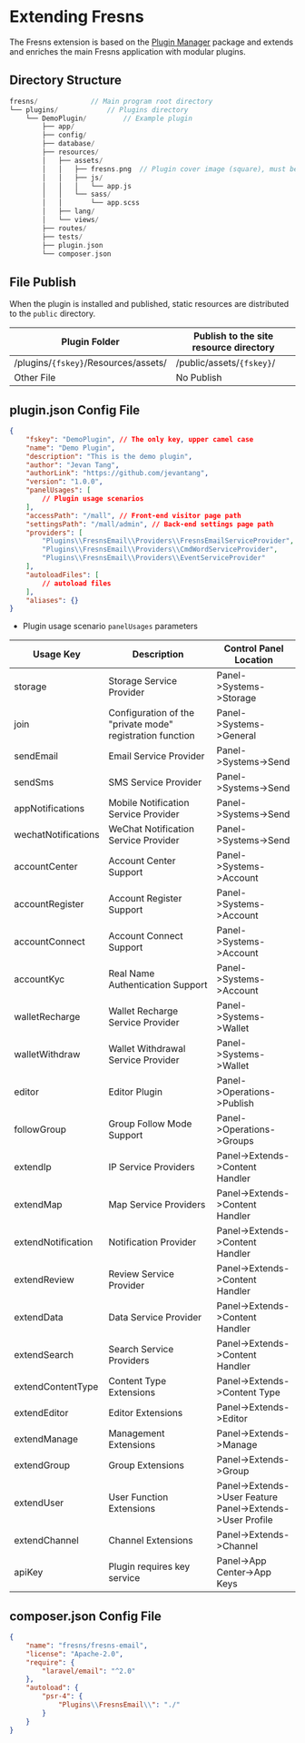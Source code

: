 # Extending Fresns

The Fresns extension is based on the [Plugin Manager](https://pm.fresns.org/) package and extends and enriches the main Fresns application with modular plugins.

## Directory Structure

```php
fresns/             // Main program root directory
└── plugins/            // Plugins directory
    └── DemoPlugin/         // Example plugin
        ├── app/
        ├── config/
        ├── database/
        ├── resources/
        │   ├── assets/
        │   │   ├── fresns.png  // Plugin cover image (square), must be present and fixed in position
        │   │   ├── js/
        │   │   │   └── app.js
        │   │   └── sass/
        │   │       └── app.scss
        │   ├── lang/
        │   └── views/
        ├── routes/
        ├── tests/
        ├── plugin.json
        └── composer.json
```

## File Publish

When the plugin is installed and published, static resources are distributed to the `public` directory.

| Plugin Folder | Publish to the site resource directory |
| --- | --- |
| /plugins/`{fskey}`/Resources/assets/ | /public/assets/`{fskey}`/ |
| Other File | No Publish |

## plugin.json Config File

```json
{
    "fskey": "DemoPlugin", // The only key, upper camel case
    "name": "Demo Plugin",
    "description": "This is the demo plugin",
    "author": "Jevan Tang",
    "authorLink": "https://github.com/jevantang",
    "version": "1.0.0",
    "panelUsages": [
        // Plugin usage scenarios
    ],
    "accessPath": "/mall", // Front-end visitor page path
    "settingsPath": "/mall/admin", // Back-end settings page path
    "providers": [
        "Plugins\\FresnsEmail\\Providers\\FresnsEmailServiceProvider",
        "Plugins\\FresnsEmail\\Providers\\CmdWordServiceProvider",
        "Plugins\\FresnsEmail\\Providers\\EventServiceProvider"
    ],
    "autoloadFiles": [
        // autoload files
    ],
    "aliases": {}
}
```

- Plugin usage scenario `panelUsages` parameters

| Usage Key | Description | Control Panel Location |
| --- | --- | ---|
| storage | Storage Service Provider | Panel->Systems->Storage |
| join | Configuration of the "private mode" registration function | Panel->Systems->General |
| sendEmail | Email Service Provider | Panel->Systems->Send |
| sendSms | SMS Service Provider | Panel->Systems->Send |
| appNotifications | Mobile Notification Service Provider | Panel->Systems->Send |
| wechatNotifications | WeChat Notification Service Provider | Panel->Systems->Send |
| accountCenter | Account Center Support | Panel->Systems->Account |
| accountRegister | Account Register Support | Panel->Systems->Account |
| accountConnect | Account Connect Support | Panel->Systems->Account |
| accountKyc | Real Name Authentication Support | Panel->Systems->Account |
| walletRecharge | Wallet Recharge Service Provider | Panel->Systems->Wallet |
| walletWithdraw | Wallet Withdrawal Service Provider | Panel->Systems->Wallet |
| editor | Editor Plugin | Panel->Operations->Publish |
| followGroup | Group Follow Mode Support | Panel->Operations->Groups |
| extendIp | IP Service Providers | Panel->Extends->Content Handler |
| extendMap | Map Service Providers | Panel->Extends->Content Handler |
| extendNotification | Notification Provider | Panel->Extends->Content Handler |
| extendReview | Review Service Provider | Panel->Extends->Content Handler |
| extendData | Data Service Provider | Panel->Extends->Content Handler |
| extendSearch | Search Service Providers | Panel->Extends->Content Handler |
| extendContentType | Content Type Extensions | Panel->Extends->Content Type |
| extendEditor | Editor Extensions | Panel->Extends->Editor |
| extendManage | Management Extensions | Panel->Extends->Manage |
| extendGroup | Group Extensions | Panel->Extends->Group |
| extendUser | User Function Extensions | Panel->Extends->User Feature<br>Panel->Extends->User Profile |
| extendChannel | Channel Extensions | Panel->Extends->Channel |
| apiKey | Plugin requires key service | Panel->App Center->App Keys |

## composer.json Config File

```json
{
    "name": "fresns/fresns-email",
    "license": "Apache-2.0",
    "require": {
        "laravel/email": "^2.0"
    },
    "autoload": {
        "psr-4": {
            "Plugins\\FresnsEmail\\": "./"
        }
    }
}
```

